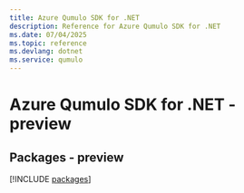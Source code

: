 ```yaml
---
title: Azure Qumulo SDK for .NET
description: Reference for Azure Qumulo SDK for .NET
ms.date: 07/04/2025
ms.topic: reference
ms.devlang: dotnet
ms.service: qumulo
---
```

# Azure Qumulo SDK for .NET - preview
## Packages - preview
[!INCLUDE [packages](qumulo-index.md)]